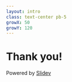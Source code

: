 ```yaml
---
layout: intro
class: text-center pb-5
growX: 50
growY: 120
---
```


# Thank you!

Powered by [Slidev](https://github.com/slidevjs/slidev)

<!--
That's all for my talk, thank you, and happy hacking!
-->